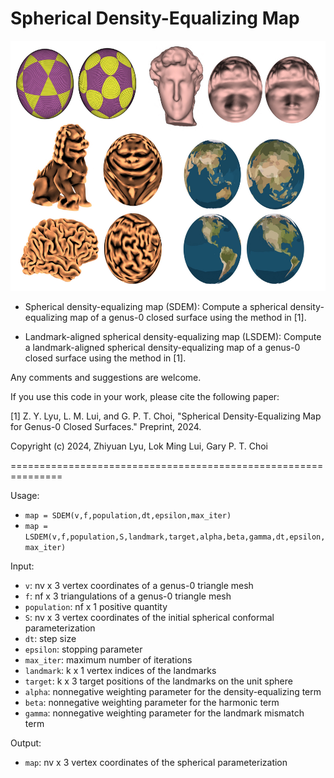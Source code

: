 # Spherical Density-Equalizing Map

<img src = "https://github.com/garyptchoi/spherical-density-equalizing-map/blob/main/cover.jpg" height="400" />

* Spherical density-equalizing map (SDEM): Compute a spherical density-equalizing map of a genus-0 closed surface using the method in [1].

* Landmark-aligned spherical density-equalizing map (LSDEM): Compute a landmark-aligned spherical density-equalizing map of a genus-0 closed surface using the method in [1].

Any comments and suggestions are welcome. 

If you use this code in your work, please cite the following paper:

[1] Z. Y. Lyu,  L. M. Lui, and G. P. T. Choi,
    "Spherical Density-Equalizing Map for Genus-0 Closed Surfaces."
    Preprint, 2024.

Copyright (c) 2024, Zhiyuan Lyu, Lok Ming Lui, Gary P. T. Choi

===============================================================

Usage:
* `map = SDEM(v,f,population,dt,epsilon,max_iter)`
* `map = LSDEM(v,f,population,S,landmark,target,alpha,beta,gamma,dt,epsilon,max_iter)`

Input:
* `v`: nv x 3 vertex coordinates of a genus-0 triangle mesh
* `f`: nf x 3 triangulations of a genus-0 triangle mesh
* `population`: nf x 1 positive quantity
* `S`: nv x 3 vertex coordinates of the initial spherical conformal parameterization
* `dt`: step size
* `epsilon`: stopping parameter
* `max_iter`: maximum number of iterations
* `landmark`: k x 1 vertex indices of the landmarks
* `target`: k x 3 target positions of the landmarks on the unit sphere
* `alpha`: nonnegative weighting parameter for the density-equalizing term
* `beta`: nonnegative weighting parameter for the harmonic term
* `gamma`: nonnegative weighting parameter for the landmark mismatch term

Output:
* `map`: nv x 3 vertex coordinates of the spherical parameterization

